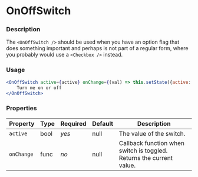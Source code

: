 # OnOffSwitch

### Description
The `<OnOffSwitch />` should be used when you have an option flag that does something important and
perhaps is not part of a regular form, where you probably would use a `<Checkbox />` instead.

### Usage
```jsx
<OnOffSwitch active={active} onChange={(val) => this.setState({active: !val})}>
    Turn me on or off
</OnOffSwitch>
```

### Properties
| Property | Type | Required | Default | Description |
| --- | --- | --- | --- | --- |
| `active` | bool | *yes* | null | The value of the switch. |
| `onChange` | func | *no* | null | Callback function when switch is toggled. Returns the current value. |

